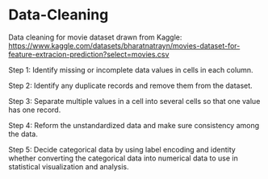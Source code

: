 # Data-Cleaning
Data cleaning for movie dataset drawn from Kaggle: https://www.kaggle.com/datasets/bharatnatrayn/movies-dataset-for-feature-extracion-prediction?select=movies.csv 

Step 1: Identify missing or incomplete data values in cells in each column.

Step 2: Identify any duplicate records and remove them from the dataset.

Step 3: Separate multiple values in a cell into several cells so that one value has one record.

Step 4: Reform the unstandardized data and make sure consistency among the data.

Step 5: Decide categorical data by using label encoding and identity whether converting the  categorical data into numerical data to use in statistical visualization and analysis.
